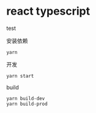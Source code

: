 # react typescript

test

安装依赖
```
yarn
```

开发
```
yarn start
```

build
```
yarn build-dev
yarn build-prod
```
